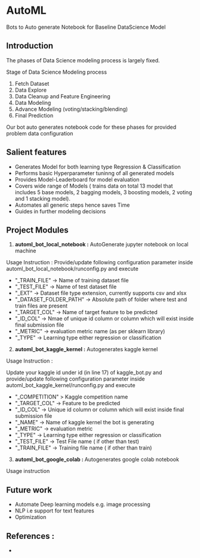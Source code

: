 # AutoML
Bots to Auto generate Notebook for Baseline DataScience Model 

## Introduction 
The phases of Data Science modeling process is largely fixed. 

Stage of Data Science Modeling process 
1. Fetch Dataset 
2. Data Explore 
3. Data Cleanup and Feature Engineering 
4. Data Modeling 
5. Advance Modeling  (voting/stacking/blending)
6. Final Prediction  

Our bot auto generates notebook code for these phases for provided problem data configuration 

## Salient features 
- Generates Model for both learning type Regression & Classification 
- Performs basic Hyperparameter tuninng of all generated models  
- Provides Model-Leaderboard for model evaluation 
- Covers wide range of Models ( trains data  on total 13 model that includes  5 base models,  2 bagging models, 3 boosting models,  2 voting and  1 stacking model). 
- Automates all generic steps hence saves Time  
- Guides in further modeling decisions

## Project Modules 

1. <B> automl_bot_local_notebook :</B> AutoGenerate jupyter notebook on local machine

Usage Instruction : Provide/update following configuration parameter inside automl_bot_local_notebook/runconfig.py and execute

- "_TRAIN_FILE" ->  Name of training dataset file
- "_TEST_FILE" ->  Name of test dataset file
- "_EXT" -> Dataset file type extension, currently supports csv and xlsx 
- "_DATASET_FOLDER_PATH" -> Absolute path of folder where test and train files are present
- "_TARGET_COL" ->  Name of target feature to be predicted
- "_ID_COL" ->  Nmae of unique id column or column which will exist inside final submission file 
- "_METRIC" ->  evaluation metric name (as per sklearn library)
- "_TYPE"  -> Learning type either regression  or classification
		  

2.  <B>automl_bot_kaggle_kernel :</B> Autogenerates kaggle kernel 

Usage Instruction : 

Update your  kaggle id under id (in line 17) of kaggle_bot.py and provide/update following configuration parameter inside automl_bot_kaggle_kernel/runconfig.py and execute

- "_COMPETITION" >  Kaggle competition name
- "_TARGET_COL" ->  Feature to be predicted
- "_ID_COL" -> Unique id column or column which will exist inside final submission file
- "_NAME" -> Name of kaggle kernel  the bot is generating 
- "_METRIC" ->  evaluation metric
- "_TYPE" ->  Learning type either regression  or classification
- "_TEST_FILE" ->  Test File name ( if other than test)
- "_TRAIN_FILE" -> Training file name ( if other than train)


             

3.  <B>automl_bot_google_colab : </B> Autogenerates google colab notebook
 
  Usage instruction 



## Future work 
- Automate Deep learning models e.g. image processing
- NLP i.e support for text features
- Optimization 

## References :
-  

